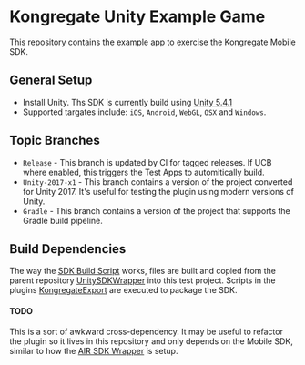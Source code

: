 # Kongregate Unity Example Game

This repository contains the example app to exercise the Kongregate Mobile SDK.

## General Setup

* Install Unity. Ths SDK is currently build using [Unity 5.4.1](https://unity3d.com/get-unity/download/archive)
* Supported targates include: `iOS`, `Android`, `WebGL`, `OSX` and `Windows`.

## Topic Branches

* `Release` - This branch is updated by CI for tagged releases. If UCB where enabled, this triggers the Test Apps to automitically build.
* `Unity-2017-x1` - This branch contains a version of the project converted for Unity 2017. It's useful for testing the plugin using modern versions of Unity.
* `Gradle` - This branch contains a version of the project that supports the Gradle build pipeline.

## Build Dependencies

The way the [SDK Build Script](https://github.com/kongregate/mobile/tree/master/SDK) works, files are built and copied from the parent repository [UnitySDKWrapper](https://github.com/kongregate/mobile/tree/master/UnitySDKWrapper) into this test project. Scripts in the plugins [KongregateExport](https://github.com/kongregate/mobile/blob/master/UnitySDKWrapper/Assets/Editor/KongregateExport.cs) are executed to package the SDK. 

#### TODO

This is a sort of awkward cross-dependency. It may be useful to refactor the plugin so it lives in this repository and only depends on the Mobile SDK, similar to how the [AIR SDK Wrapper](https://github.com/kongregate/air-sdk-wrapper) is setup.